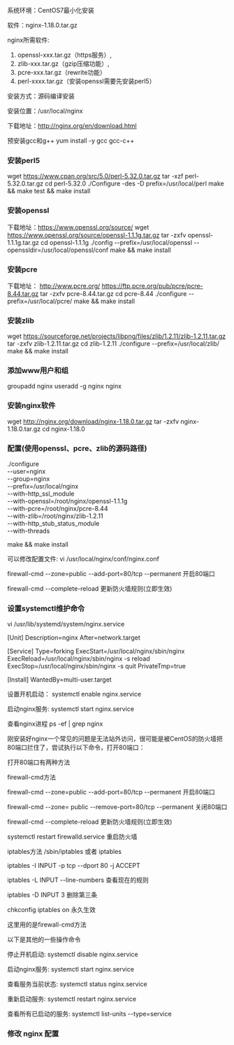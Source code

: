 系统环境：CentOS7最小化安装

软件：nginx-1.18.0.tar.gz

nginx所需软件:  
1. openssl-xxx.tar.gz（https服务）,
2. zlib-xxx.tar.gz（gzip压缩功能）,
3. pcre-xxx.tar.gz（rewrite功能）
4. perl-xxxx.tar.gz（安装openssl需要先安装perl5）

安装方式：源码编译安装

安装位置：/usr/local/nginx


下载地址：http://nginx.org/en/download.html


预安装gcc和g++  yum install -y gcc gcc-c++



### 安装perl5
wget https://www.cpan.org/src/5.0/perl-5.32.0.tar.gz
tar -xzf perl-5.32.0.tar.gz
cd perl-5.32.0
./Configure -des -D prefix=/usr/local/perl
make && make test && make install


### 安装openssl
下载地址：https://www.openssl.org/source/
wget https://www.openssl.org/source/openssl-1.1.1g.tar.gz
tar -zxfv openssl-1.1.1g.tar.gz
cd openssl-1.1.1g
./config --prefix=/usr/local/openssl --openssldir=/usr/local/openssl/conf
make && make install



### 安装pcre
下载地址： http://www.pcre.org/
https://ftp.pcre.org/pub/pcre/pcre-8.44.tar.gz
tar -zxfv pcre-8.44.tar.gz
cd pcre-8.44
./configure --prefix=/usr/local/pcre/
make && make install



### 安装zlib
wget https://sourceforge.net/projects/libpng/files/zlib/1.2.11/zlib-1.2.11.tar.gz
tar -zxfv zlib-1.2.11.tar.gz
cd zlib-1.2.11
./configure --prefix=/usr/local/zlib/
make && make install


### 添加www用户和组
groupadd nginx
useradd -g nginx nginx


### 安装nginx软件
wget http://nginx.org/download/nginx-1.18.0.tar.gz
tar -zxfv nginx-1.18.0.tar.gz
cd nginx-1.18.0


### 配置(使用openssl、pcre、zlib的源码路径)

./configure \
--user=nginx \
--group=nginx \
--prefix=/usr/local/nginx \
--with-http_ssl_module \
--with-openssl=/root/nginx/openssl-1.1.1g \
--with-pcre=/root/nginx/pcre-8.44 \
--with-zlib=/root/nginx/zlib-1.2.11 \
--with-http_stub_status_module \
--with-threads

make && make install


可以修改配置文件: vi /usr/local/nginx/conf/nginx.conf


firewall-cmd --zone=public --add-port=80/tcp --permanent  开启80端口

firewall-cmd --complete-reload        更新防火墙规则(立即生效)


### 设置systemctl维护命令

vi /usr/lib/systemd/system/nginx.service

[Unit]
Description=nginx
After=network.target

[Service]
Type=forking
ExecStart=/usr/local/nginx/sbin/nginx
ExecReload=/usr/local/nginx/sbin/nginx -s reload
ExecStop=/usr/local/nginx/sbin/nginx -s quit
PrivateTmp=true

[Install]
WantedBy=multi-user.target


设置开机启动： systemctl enable nginx.service


启动nginx服务: systemctl start nginx.service


查看nginx进程
ps -ef | grep nginx















刚安装好nginx一个常见的问题是无法站外访问，很可能是被CentOS的防火墙把80端口拦住了，尝试执行以下命令，打开80端口：

打开80端口有两种方法

firewall-cmd方法

firewall-cmd --zone=public --add-port=80/tcp --permanent  开启80端口

firewall-cmd --zone= public --remove-port=80/tcp --permanent  关闭80端口

firewall-cmd --complete-reload        更新防火墙规则(立即生效)

systemctl restart firewalld.service  重启防火墙






iptables方法  /sbin/iptables 或者 iptables

iptables -I INPUT -p tcp --dport 80 -j ACCEPT

iptables -L INPUT --line-numbers    查看现在的规则

iptables -D INPUT 3  删除第三条

chkconfig iptables on  永久生效



这里用的是firewall-cmd方法




以下是其他的一些操作命令

停止开机启动: systemctl disable nginx.service

启动nginx服务: systemctl start nginx.service

查看服务当前状态: systemctl status nginx.service

重新启动服务: systemctl restart nginx.service

查看所有已启动的服务: systemctl list-units --type=service




### 修改 nginx 配置